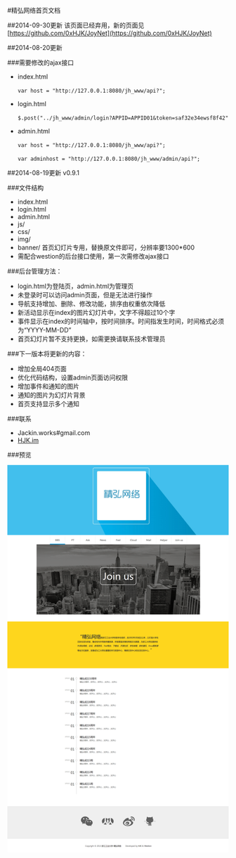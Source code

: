 #精弘网络首页文档

##2014-09-30更新
该页面已经弃用，新的页面见[https://github.com/0xHJK/JoyNet](https://github.com/0xHJK/JoyNet)

##2014-08-20更新

###需要修改的ajax接口

- index.html

    `var host = "http://127.0.0.1:8080/jh_www/api?";`

- login.html

    `$.post("../jh_www/admin/login?APPID=APPID01&token=saf32e34ewsf8f42"`

- admin.html

    `var host = "http://127.0.0.1:8080/jh_www/api?";`

    `var adminhost = "http://127.0.0.1:8080/jh_www/admin/api?";`

##2014-08-19更新 v0.9.1

###文件结构

- index.html
- login.html
- admin.html
- js/
- css/
- img/
- banner/   首页幻灯片专用，替换原文件即可，分辨率要1300*600
- 需配合westion的后台接口使用，第一次需修改ajax接口

###后台管理方法：

- login.html为登陆页，admin.html为管理页
- 未登录时可以访问admin页面，但是无法进行操作
- 导航支持增加、删除、修改功能，排序由权重依次降低
- 新活动显示在index的图片幻灯片中，文字不得超过10个字
- 事件显示在index的时间轴中，按时间排序。时间指发生时间，时间格式必须为“YYYY-MM-DD”
- 首页幻灯片暂不支持更换，如需更换请联系技术管理员

###下一版本将更新的内容：
- 增加全局404页面
- 优化代码结构，设置admin页面访问权限
- 增加事件和通知的图片
- 通知的图片为幻灯片背景
- 首页支持显示多个通知

###联系
- Jackin.works#gmail.com
- [HJK.im](http://www.hjk.im)

###预览

![preview](preview.png)
